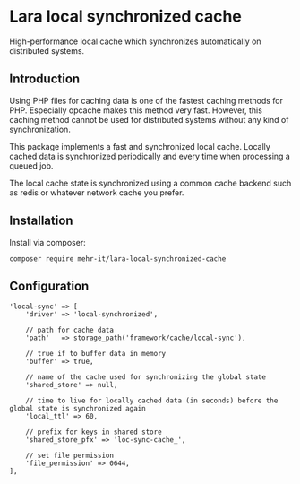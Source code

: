# Lara local synchronized cache
High-performance local cache which synchronizes automatically
on distributed systems.

## Introduction
Using PHP files for caching data is one of the fastest caching
methods for PHP. Especially opcache makes this method
very fast. However, this caching method cannot be used for
distributed systems without any kind of synchronization.

This package implements a fast and synchronized local cache.
Locally cached data is synchronized periodically and every 
time when processing a queued job.

The local cache state is synchronized using a common cache
backend such as redis or whatever network cache you prefer.

## Installation

Install via composer:

    composer require mehr-it/lara-local-synchronized-cache

## Configuration

    'local-sync' => [
        'driver' => 'local-synchronized',

        // path for cache data
        'path'   => storage_path('framework/cache/local-sync'),

        // true if to buffer data in memory
        'buffer' => true,

        // name of the cache used for synchronizing the global state
        'shared_store' => null,

        // time to live for locally cached data (in seconds) before the global state is synchronized again 
        'local_ttl' => 60,

        // prefix for keys in shared store
        'shared_store_pfx' => 'loc-sync-cache_',

        // set file permission
        'file_permission' => 0644,
    ],
